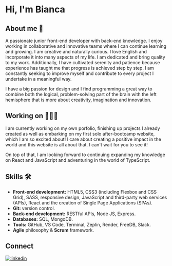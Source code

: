 # Hi, I'm Bianca # 

## About me 💫 ##
A passionate junior front-end developer with back-end knowledge. I enjoy working in collaborative and innovative teams where I can continue learning and growing. I am creative and naturally curious. I love English and incorporate it into many aspects of my life. I am dedicated and bring quality to my work. Additionally, I have cultivated serenity and patience because experience has taught me that progress is achieved step by step. I am constantly seeking to improve myself and contribute to every project I undertake in a meaningful way.

I have a big passion for design and I find programming a great way to combine both the logical, problem-solving part of the brain with the left hemisphere that is more about creativity, imagination and innovation.  

## Working on 👩🏼‍💻 ##
I am currently working on my own porfolio, finishing up projects I already created as well as embarking on my first solo after-bootcamp website, which I am so excited about! I care about creating a positive impact in the world and this website is all about that. I can't wait for you to see it! 

On top of that, I am looking forward to continuing expanding my knowledge on React and JavaScript and adventuring in the world of TypeScript.

## Skills 🛠 ##
* **Front-end development:** HTML5, CSS3 (including Flexbox and CSS Grid), SASS, responsive design, JavaScript and third-party web services (APIs), React and the creation of Single Page Applications (SPAs).
* **Git:** version control.
* **Back-end development:** RESTful APIs, Node JS, Express.
* **Databases:** SQL, MongoDB.
* **Tools:** GitHub, VS Code, Terminal, Zeplin, Render, FreeDB, Slack.
* **Agile** philosophy & **Scrum** framework.


## Connect ##
[![linkedin](https://img.shields.io/badge/linkedin-0A66C2?style=for-the-badge&logo=linkedin&logoColor=white)](https://www.linkedin.com/in/bianca-mesa/)
